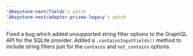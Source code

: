 ```yaml
---
'@keystone-next/fields': patch
'@keystone-next/adapter-prisma-legacy': patch
---
```


Fixed a bug which added unsupported string filter options to the GraphQL API for the SQLite provider.
Added a `.containsInputFields()` method to include string filters just for the `contains` and `not_contains` options.
